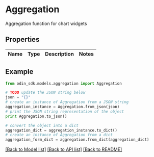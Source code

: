 # Aggregation

Aggregation function for chart widgets

## Properties

Name | Type | Description | Notes
------------ | ------------- | ------------- | -------------

## Example

```python
from odin_sdk.models.aggregation import Aggregation

# TODO update the JSON string below
json = "{}"
# create an instance of Aggregation from a JSON string
aggregation_instance = Aggregation.from_json(json)
# print the JSON string representation of the object
print Aggregation.to_json()

# convert the object into a dict
aggregation_dict = aggregation_instance.to_dict()
# create an instance of Aggregation from a dict
aggregation_form_dict = aggregation.from_dict(aggregation_dict)
```
[[Back to Model list]](../README.md#documentation-for-models) [[Back to API list]](../README.md#documentation-for-api-endpoints) [[Back to README]](../README.md)


